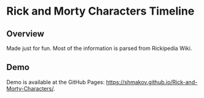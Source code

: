 Rick and Morty Characters Timeline
=======

Overview
---------
Made just for fun. Most of the information is parsed from Rickipedia Wiki.

Demo
---------
Demo is available at the GitHub Pages: https://shmakov.github.io/Rick-and-Morty-Characters/.
